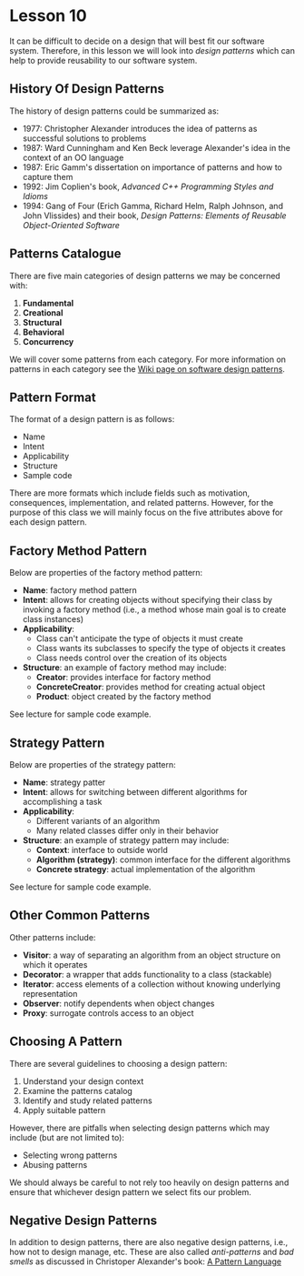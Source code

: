 # Lesson 10

It can be difficult to decide on a design that will best fit our software system. Therefore, in this lesson we will look into _design patterns_ which can help to provide reusability to our software system.

## History Of Design Patterns

The history of design patterns could be summarized as:

- 1977: Christopher Alexander introduces the idea of patterns as successful solutions to problems
- 1987: Ward Cunningham and Ken Beck leverage Alexander's idea in the context of an OO language
- 1987: Eric Gamm's dissertation on importance of patterns and how to capture them
- 1992: Jim Coplien's book, _Advanced C++ Programming Styles and Idioms_
- 1994: Gang of Four (Erich Gamma, Richard Helm, Ralph Johnson, and John Vlissides) and their book, _Design Patterns: Elements of Reusable Object-Oriented Software_

## Patterns Catalogue

There are five main categories of design patterns we may be concerned with:

1. **Fundamental**
2. **Creational**
3. **Structural**
4. **Behavioral**
5. **Concurrency**

We will cover some patterns from each category. For more information on patterns in each category see the [Wiki page on software design patterns](https://en.wikipedia.org/wiki/Software_design_pattern).

## Pattern Format

The format of a design pattern is as follows:

- Name
- Intent
- Applicability
- Structure
- Sample code

There are more formats which include fields such as motivation, consequences, implementation, and related patterns. However, for the purpose of this class we will mainly focus on the five attributes above for each design pattern.

## Factory Method Pattern

Below are properties of the factory method pattern:

- **Name**: factory method pattern
- **Intent**: allows for creating objects without specifying their class by invoking a factory method (i.e., a method whose main goal is to create class instances)
- **Applicability**:
  - Class can't anticipate the type of objects it must create
  - Class wants its subclasses to specify the type of objects it creates
  - Class needs control over the creation of its objects
- **Structure**: an example of factory method may include:
  - **Creator**: provides interface for factory method
  - **ConcreteCreator**: provides method for creating actual object
  - **Product**: object created by the factory method

See lecture for sample code example.

## Strategy Pattern

Below are properties of the strategy pattern:

- **Name**: strategy patter
- **Intent**: allows for switching between different algorithms for accomplishing a task
- **Applicability**:
  - Different variants of an algorithm
  - Many related classes differ only in their behavior
- **Structure**: an example of strategy pattern may include:
  - **Context**: interface to outside world
  - **Algorithm (strategy)**: common interface for the different algorithms
  - **Concrete strategy**: actual implementation of the algorithm

See lecture for sample code example.

## Other Common Patterns

Other patterns include:

- **Visitor**: a way of separating an algorithm from an object structure on which it operates
- **Decorator**: a wrapper that adds functionality to a class (stackable)
- **Iterator**: access elements of a collection without knowing underlying representation
- **Observer**: notify dependents when object changes
- **Proxy**: surrogate controls access to an object

## Choosing A Pattern

There are several guidelines to choosing a design pattern:

1. Understand your design context
2. Examine the patterns catalog
3. Identify and study related patterns
4. Apply suitable pattern

However, there are pitfalls when selecting design patterns which may include (but are not limited to):

- Selecting wrong patterns
- Abusing patterns

We should always be careful to not rely too heavily on design patterns and ensure that whichever design pattern we select fits our problem.

## Negative Design Patterns

In addition to design patterns, there are also negative design patterns, i.e., how not to design manage, etc. These are also called _anti-patterns_ and _bad smells_ as discussed in Christoper Alexander's book: [A Pattern Language](https://en.wikipedia.org/wiki/A_Pattern_Language)

